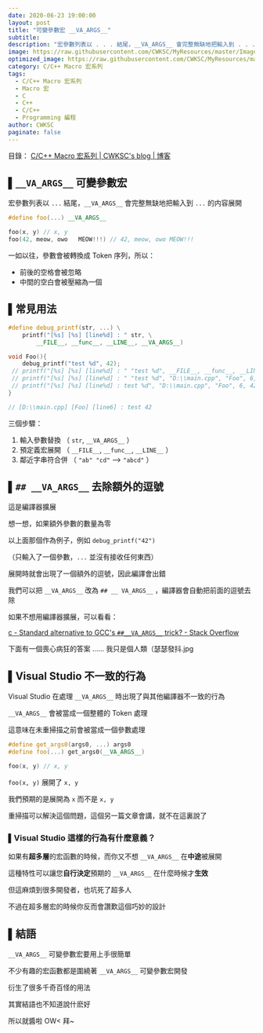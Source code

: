 ```yaml
---
date: 2020-06-23 19:00:00
layout: post
title: "可變參數宏 __VA_ARGS__"
subtitle: 
description: "宏參數列表以 . . . 結尾，__VA_ARGS__ 會完整無缺地把輸入到 . . . 的内容展開，常見用法，去除額外的逗號，Visual Studio 不一致的行為"
image: https://raw.githubusercontent.com/CWKSC/MyResources/master/Image/post5.jpg
optimized_image: https://raw.githubusercontent.com/CWKSC/MyResources/master/Image/optimized/post5_opt.jpg
category: C/C++ Macro 宏系列
tags:
  - C/C++ Macro 宏系列
  - Macro 宏
  - C
  - C++
  - C/C++
  - Programming 編程
author: CWKSC
paginate: false
---
```


目錄： <a href="https://cwksc.github.io/C_C++-Macro-宏系列/">C/C++ Macro 宏系列 | CWKSC's blog | 博客</a>

## ▌`__VA_ARGS__` 可變參數宏

宏參數列表以 `...` 結尾，`__VA_ARGS__` 會完整無缺地把輸入到 `...` 的内容展開

```c++
#define foo(...) __VA_ARGS__

foo(x, y) // x, y
foo(42, meow, owo   MEOW!!!) // 42, meow, owo MEOW!!!
```

一如以往，參數會被轉換成 Token 序列，所以：

- 前後的空格會被忽略
- 中間的空白會被壓縮為一個

## ▌常見用法

```c++
#define debug_printf(str, ...) \
    printf("[%s] [%s] [line%d] : " str, \
        __FILE__, __func__, __LINE__, __VA_ARGS__)

void Foo(){
    debug_printf("test %d", 42);
 // printf("[%s] [%s] [line%d] : " "test %d", __FILE__, __func__, __LINE__, 42);
 // printf("[%s] [%s] [line%d] : " "test %d", "D:\\main.cpp", "Foo", 6, 42);
 // printf("[%s] [%s] [line%d] : test %d", "D:\\main.cpp", "Foo", 6, 42);
}

// [D:\\main.cpp] [Foo] [line6] : test 42
```

三個步驟：

1. 輸入參數替換 （ `str`, `__VA_ARGS__` ）
2. 預定義宏展開 （ `__FILE__`, `__func__`, `__LINE__` ）
3. 鄰近字串符合併 （ `"ab" "cd"` —> `"abcd"` ）

## ▌`## __VA_ARGS__` 去除額外的逗號

這是編譯器擴展

想一想，如果額外參數的數量為零

以上面那個作為例子，例如 `debug_printf("42")` 

（只輸入了一個參數，`...` 並沒有接收任何東西）

展開時就會出現了一個額外的逗號，因此編譯會出錯

我們可以把 `__VA_ARGS__` 改為 `## __ VA_ARGS__` ，編譯器會自動把前面的逗號去除

如果不想用編譯器擴展，可以看看：

[c - Standard alternative to GCC's `##__VA_ARGS__` trick? - Stack Overflow](https://stackoverflow.com/a/11172679/11693034)

下面有一個喪心病狂的答案 ...... 我只是個人類（瑟瑟發抖.jpg

## ▌Visual Studio 不一致的行為

Visual Studio 在處理 `__VA_ARGS__` 時出現了與其他編譯器不一致的行為

`__VA_ARGS__` 會被當成一個整體的 Token 處理

這意味在未重掃描之前會被當成一個參數處理

```c++
#define get_args0(args0, ...) args0
#define foo(...) get_args0(__VA_ARGS__)

foo(x, y) // x, y
```

`foo(x, y)` 展開了 `x, y`

我們預期的是展開為 `x` 而不是  `x, y`

重掃描可以解決這個問題，這個另一篇文章會講，就不在這裏說了

### ▌Visual Studio 這樣的行為有什麼意義？

如果有**超多層**的宏函數的時候，而你又不想 `__VA_ARGS__` 在**中途**被展開

這種特性可以讓您**自行決定**預期的 `__VA_ARGS__` 在什麼時候才**生效**

但這麻煩到很多開發者，也坑死了超多人

不過在超多層宏的時候你反而會讚歎這個巧妙的設計

## ▌結語

`__VA_ARGS__` 可變參數宏要用上手很簡單

不少有趣的宏函數都是圍繞著 `__VA_ARGS__` 可變參數宏開發

衍生了很多千奇百怪的用法

其實結語也不知道說什麽好

所以就醬啦 OW< 拜~